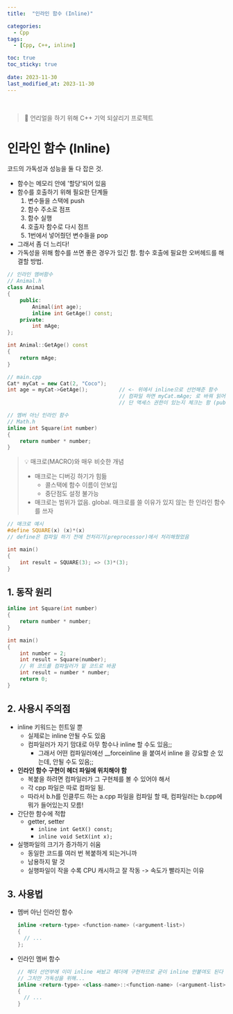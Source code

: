 ```yaml
---
title:  "인라인 함수 (Inline)"

categories:
  - Cpp
tags:
  - [Cpp, C++, inline]

toc: true
toc_sticky: true
 
date: 2023-11-30
last_modified_at: 2023-11-30
---
```


<br>

> 🤯 언리얼을 하기 위해 C++ 기억 되살리기 프로젝트

# 인라인 함수 (Inline)

코드의 가독성과 성능을 둘 다 잡은 것.  

- 함수는 메모리 안에 '할당'되어 있음
- 함수를 호출하기 위해 필요한 단계들
  1. 변수들을 스택에 push
  2. 함수 주소로 점프
  3. 함수 실행
  4. 호출자 함수로 다시 점프
  5. 1번에서 넣어줬던 변수들을 pop
- 그래서 좀 더 느리다!
- 가독성을 위해 함수를 쓰면 좋은 경우가 있긴 함. 함수 호출에 필요한 오버헤드를 해결할 방법.

```cpp
// 인라인 멤버함수
// Animal.h
class Animal
{
    public:
        Animal(int age);
        inline int GetAge() const;
    private:
        int mAge;
};

int Animal::GetAge() const
{
    return mAge;
}

// main.cpp
Cat* myCat = new Cat(2, "Coco");
int age = myCat->GetAge();          // <- 위에서 inline으로 선언해준 함수
                                    // 컴파일 하면 myCat.mAge; 로 바꿔 읽어서 대입해준다.
                                    // 단 액세스 권한이 있는지 체크는 함 (public 이라던가)

// 멤버 아닌 인라인 함수
// Math.h
inline int Square(int number)
{
    return number * number;
}
```

> 💡 매크로(MACRO)와 매우 비슷한 개념
> - 매크로는 디버깅 하기가 힘듦
>   - 콜스택에 함수 이름이 안보임
>   - 중단점도 설정 불가능
> - 매크로는 범위가 없음. global.
> 매크로를 쓸 이유가 있지 않는 한 인라인 함수를 쓰자

```cpp
// 매크로 예시
#define SQUARE(x) (x)*(x)
// define은 컴파일 하기 전에 전처리기(preprocessor)에서 처리해줬었음

int main()
{
    int result = SQUARE(3); => (3)*(3);
}
```

## 1. 동작 원리

```cpp
inline int Square(int number)
{
    return number * number;
}

int main()
{
    int number = 2;
    int result = Square(number);
    // 위 코드를 컴파일러가 밑 코드로 바꿈
    int result = number * number;
    return 0;
}
```

## 2. 사용시 주의점

- inline 키워드는 힌트일 뿐
  - 실제로는 inline 안될 수도 있음
  - 컴파일러가 자기 맘대로 아무 함수나 inline 할 수도 있음;;
    - 그래서 어떤 컴파일러에선 __forceinline 을 붙여서 inline 을 강요할 순 있는데, 안될 수도 있음;;
- <b>인라인 함수 구현이 헤더 파일에 위치해야 함</b>
  - 복붙을 하려면 컴파일러가 그 구현체를 볼 수 있어야 해서
  - 각 cpp 파일은 따로 컴파일 됨.
  - 따라서 b.h를 인클루드 하는 a.cpp 파일을 컴파일 할 때, 컴파일러는 b.cpp에 뭐가 들어있는지 모름!
- 간단한 함수에 적합
  - getter, setter
    - `inline int GetX() const;`
    - `inline void SetX(int x);`
- 실행파일의 크기가 증가하기 쉬움
  - 동일한 코드를 여러 번 복붙하게 되는거니까
  - 남용하지 말 것
  - 실행파일이 작을 수록 CPU 캐시하고 잘 작동 -> 속도가 빨라지는 이유

## 3. 사용법

- 멤버 아닌 인라인 함수
  ```cpp
  inline <return-type> <function-name> (<argument-list>)
  {
    // ...
  };
  ```
- 인라인 멤버 함수
  ```cpp
  // 헤더 선언부에 이미 inline 써놨고 헤더에 구현하므로 굳이 inline 안붙여도 된다
  // 그치만 가독성을 위해...
  inline <return-type> <class-name>::<function-name> (<argument-list>)
  {
    // ...
  }
  ```

